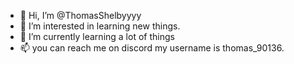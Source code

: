 - 👋 Hi, I’m @ThomasShelbyyyy
- 👀 I’m interested in learning new things.
- 🌱 I’m currently learning a lot of things
- 📫 you can reach me on discord my username is thomas_90136.

<!---
ThomasShelbyyyy/ThomasShelbyyyy is a ✨ special ✨ repository because its `README.md` (this file) appears on your GitHub profile.
You can click the Preview link to take a look at your changes.
--->
